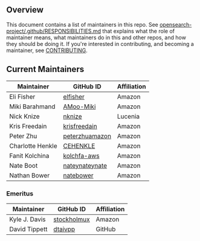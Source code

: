## Overview

This document contains a list of maintainers in this repo. See [opensearch-project/.github/RESPONSIBILITIES.md](https://github.com/opensearch-project/.github/blob/main/RESPONSIBILITIES.md#maintainer-responsibilities) that explains what the role of maintainer means, what maintainers do in this and other repos, and how they should be doing it. If you're interested in contributing, and becoming a maintainer, see [CONTRIBUTING](CONTRIBUTING.md).

## Current Maintainers

| Maintainer       | GitHub ID                                           | Affiliation |
| ---------------- | --------------------------------------------------- | ----------- |
| Eli Fisher       | [elfisher](https://github.com/elfisher)             | Amazon      |
| Miki Barahmand   | [AMoo-Miki](https://github.com/AMoo-Miki)           | Amazon      |
| Nick Knize       | [nknize](https://github.com/nknize)                 | Lucenia     |
| Kris Freedain    | [krisfreedain](https://github.com/krisfreedain)     | Amazon      |
| Peter Zhu        | [peterzhuamazon](https://github.com/peterzhuamazon) | Amazon      |
| Charlotte Henkle | [CEHENKLE](https://github.com/CEHENKLE)             | Amazon      |
| Fanit Kolchina   | [kolchfa-aws](https://github.com/kolchfa-aws)       | Amazon      |
| Nate Boot        | [nateynateynate](https://github.com/nateynateynate) | Amazon      |
| Nathan Bower        | [natebower](https://github.com/natebower)        | Amazon      |

### Emeritus

| Maintainer    | GitHub ID                                     | Affiliation |
| ------------- | --------------------------------------------- | ----------- |
| Kyle J. Davis | [stockholmux](https://github.com/stockholmux) | Amazon      |
| David Tippett | [dtaivpp](https://github.com/dtaivpp)         | GitHub |


